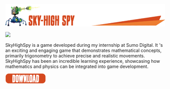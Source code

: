 ![](/.github/images/sky_high_spy_title.png)

![](/.github/images/SkyHighSpy.gif)

SkyHighSpy is a game developed during my internship at Sumo Digital. It 's an exciting and engaging game that demonstrates mathematical concepts, primarily trigonometry to achieve precise and realistic movements. SkyHighSpy has been an incredible learning experience, showcasing how mathematics and physics can be integrated into game development. 

[![](/.github/images/download.png)](https://github.com/sumo-digital-academy/playbuffer/archive/refs/heads/SkyHighSpy.zip)
